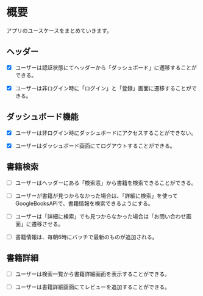 # 概要

アプリのユースケースをまとめていきます。


## ヘッダー

- [x] ユーザーは認証状態にてヘッダーから「ダッシュボード」に遷移することができる。

- [x] ユーザーは非ログイン時に「ログイン」と「登録」画面に遷移することができる。


## ダッシュボード機能

- [x] ユーザーは非ログイン時にダッシュボードにアクセスすることができない。

- [x] ユーザーはダッシュボード画面にてログアウトすることができる。


## 書籍検索

- [ ] ユーザーはヘッダーにある「検索窓」から書籍を検索できることができる。

- [ ] ユーザーが書籍が見つからなかった場合は、「詳細に検索」を使ってGoogleBooksAPIで、書籍情報を検索できるようにする。

- [ ] ユーザーは「詳細に検索」でも見つからなかった場合は「お問い合わせ画面」に遷移させる。

- [ ] 書籍情報は、毎朝6時にバッチで最新のものが追加される。


## 書籍詳細

- [ ] ユーザーは検索一覧から書籍詳細画面を表示することができる。

- [ ] ユーザーは書籍詳細画面にてレビューを追加することができる。
